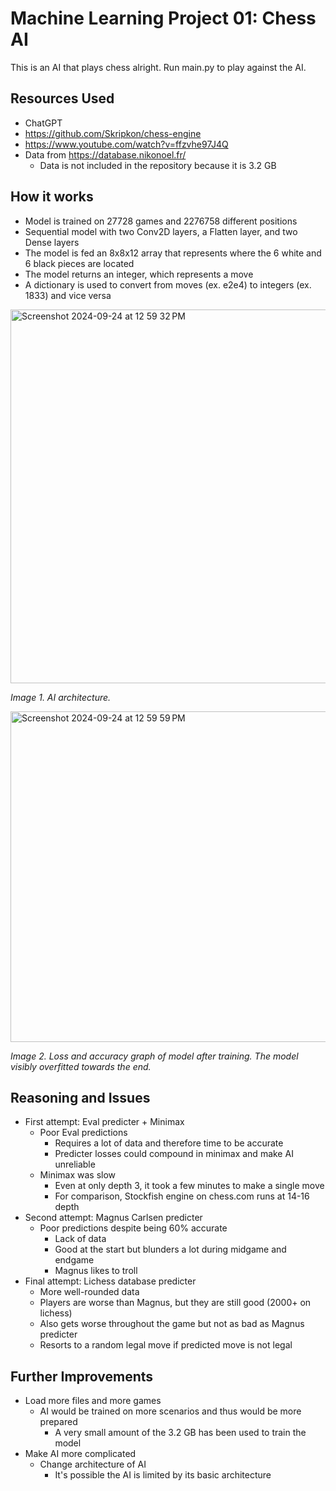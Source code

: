 # Machine Learning Project 01: Chess AI
This is an AI that plays chess alright. Run main.py to play against the AI. 

## Resources Used
- ChatGPT
- https://github.com/Skripkon/chess-engine
- https://www.youtube.com/watch?v=ffzvhe97J4Q
- Data from https://database.nikonoel.fr/
  - Data is not included in the repository because it is 3.2 GB

## How it works
- Model is trained on 27728 games and 2276758 different positions
- Sequential model with two Conv2D layers, a Flatten layer, and two Dense layers
- The model is fed an 8x8x12 array that represents where the 6 white and 6 black pieces are located
- The model returns an integer, which represents a move
- A dictionary is used to convert from moves (ex. e2e4) to integers (ex. 1833) and vice versa

<img width="598" alt="Screenshot 2024-09-24 at 12 59 32 PM" src="https://github.com/user-attachments/assets/498bce57-5e56-4911-bfd9-9ef051b0c706">

*Image 1. AI architecture.*

<img width="529" alt="Screenshot 2024-09-24 at 12 59 59 PM" src="https://github.com/user-attachments/assets/0c006625-2c78-4b52-b66e-c3fd58906798">

*Image 2. Loss and accuracy graph of model after training. The model visibly overfitted towards the end.*

## Reasoning and Issues
- First attempt: Eval predicter + Minimax
  - Poor Eval predictions
    - Requires a lot of data and therefore time to be accurate
    - Predicter losses could compound in minimax and make AI unreliable
  - Minimax was slow
    - Even at only depth 3, it took a few minutes to make a single move
    - For comparison, Stockfish engine on chess.com runs at 14-16 depth
- Second attempt: Magnus Carlsen predicter
  - Poor predictions despite being 60% accurate
    -  Lack of data
      - Good at the start but blunders a lot during midgame and endgame
    -  Magnus likes to troll
- Final attempt: Lichess database predicter
  -  More well-rounded data
  -  Players are worse than Magnus, but they are still good (2000+ on lichess)
  -  Also gets worse throughout the game but not as bad as Magnus predicter
  -  Resorts to a random legal move if predicted move is not legal

## Further Improvements
- Load more files and more games
  - AI would be trained on more scenarios and thus would be more prepared
    - A very small amount of the 3.2 GB has been used to train the model
- Make AI more complicated
  - Change architecture of AI
    - It's possible the AI is limited by its basic architecture
